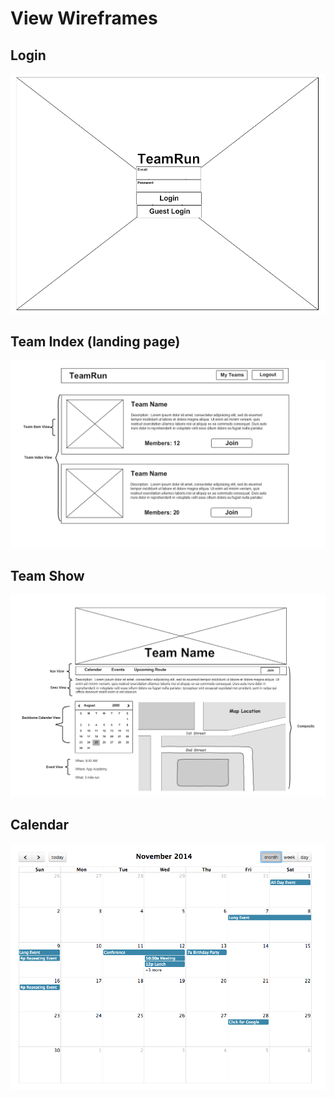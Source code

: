 # View Wireframes

## Login
![login]

## Team Index (landing page)
![team-index]

## Team Show
![team-show]

## Calendar
![calendar]

[login]: ./wireframes/login_page.png
[team-index]: ./wireframes/team_index.png
[team-show]: ./wireframes/team_show.png
[calendar]: ./wireframes/calendar.png
